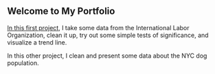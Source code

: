 ## Welcome to My Portfolio

[In this first project](https://github.com/pgkramer/portfolio/blob/master/Women_in_the_Global_Workforce.ipynb), I take some data from the International Labor Organization, clean it up, try out some simple tests of significance, and visualize a trend line.

In this other project, I clean and present some data about the NYC dog population. 
